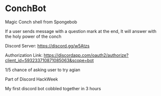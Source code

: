 # ConchBot
Magic Conch shell from Spongebob
 
If a user sends message with a question mark at the end, It will answer with the holy power of the conch

Discord Server: https://discord.gg/w5Atzs

Authorization Link: https://discordapp.com/oauth2/authorize?client_id=593233710871085063&scope=bot

1/5 chance of asking user to try agian

Part of Discord HackWeek

My first discord bot cobbled together in 3 hours
